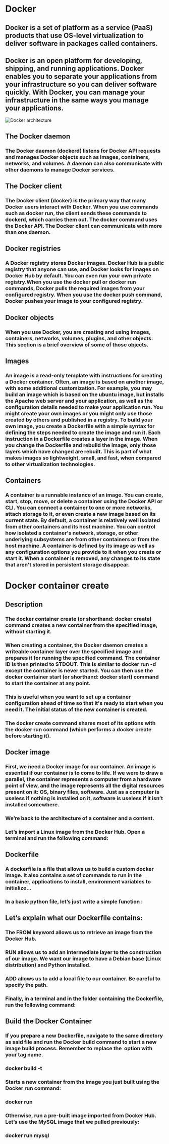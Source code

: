 # Docker
## Docker is a set of platform as a service (PaaS) products that use OS-level virtualization to deliver software in packages called containers.
## Docker is an open platform for developing, shipping, and running applications. Docker enables you to separate your applications from your infrastructure so you can deliver software quickly. With Docker, you can manage your infrastructure in the same ways you manage your applications. 
![Docker architecture](https://docs.docker.com/guides/images/docker-architecture.webp)
## The Docker daemon
### The Docker daemon (dockerd) listens for Docker API requests and manages Docker objects such as images, containers, networks, and volumes. A daemon can also communicate with other daemons to manage Docker services.
## The Docker client
### The Docker client (docker) is the primary way that many Docker users interact with Docker. When you use commands such as docker run, the client sends these commands to dockerd, which carries them out. The docker command uses the Docker API. The Docker client can communicate with more than one daemon.
## Docker registries
### A Docker registry stores Docker images. Docker Hub is a public registry that anyone can use, and Docker looks for images on Docker Hub by default. You can even run your own private registry.When you use the docker pull or docker run commands, Docker pulls the required images from your configured registry. When you use the docker push command, Docker pushes your image to your configured registry.
## Docker objects
### When you use Docker, you are creating and using images, containers, networks, volumes, plugins, and other objects. This section is a brief overview of some of those objects.
## Images
### An image is a read-only template with instructions for creating a Docker container. Often, an image is based on another image, with some additional customization. For example, you may build an image which is based on the ubuntu image, but installs the Apache web server and your application, as well as the configuration details needed to make your application run. You might create your own images or you might only use those created by others and published in a registry. To build your own image, you create a Dockerfile with a simple syntax for defining the steps needed to create the image and run it. Each instruction in a Dockerfile creates a layer in the image. When you change the Dockerfile and rebuild the image, only those layers which have changed are rebuilt. This is part of what makes images so lightweight, small, and fast, when compared to other virtualization technologies.
## Containers
### A container is a runnable instance of an image. You can create, start, stop, move, or delete a container using the Docker API or CLI. You can connect a container to one or more networks, attach storage to it, or even create a new image based on its current state. By default, a container is relatively well isolated from other containers and its host machine. You can control how isolated a container's network, storage, or other underlying subsystems are from other containers or from the host machine. A container is defined by its image as well as any configuration options you provide to it when you create or start it. When a container is removed, any changes to its state that aren't stored in persistent storage disappear.
# Docker container create
## Description
### The docker container create (or shorthand: docker create) command creates a new container from the specified image, without starting it.
### When creating a container, the Docker daemon creates a writeable container layer over the specified image and prepares it for running the specified command. The container ID is then printed to STDOUT. This is similar to docker run -d except the container is never started. You can then use the docker container start (or shorthand: docker start) command to start the container at any point.
### This is useful when you want to set up a container configuration ahead of time so that it's ready to start when you need it. The initial status of the new container is created.
### The docker create command shares most of its options with the docker run command (which performs a docker create before starting it). 
## Docker image
### First, we need a Docker image for our container. An image is essential if our container is to come to life. If we were to draw a parallel, the container represents a computer from a hardware point of view, and the image represents all the digital resources present on it: OS, binary files, software. Just as a computer is useless if nothing is installed on it, software is useless if it isn’t installed somewhere.
### We’re back to the architecture of a container and a content.
### Let’s import a Linux image from the Docker Hub. Open a terminal and run the following command:
## Dockerfile
### A dockerfile is a file that allows us to build a custom docker image. It also contains a set of commands to run in the container, applications to install, environment variables to initialize…
### In a basic python file, let’s just write a simple function :
## Let’s explain what our Dockerfile contains:
### The FROM keyword allows us to retrieve an image from the Docker Hub.
### RUN allows us to add an intermediate layer to the construction of our image. We want our image to have a Debian base (Linux distribution) and Python installed.
### ADD allows us to add a local file to our container. Be careful to specify the path.
### Finally, in a terminal and in the folder containing the Dockerfile, run the following command:
##  Build the Docker Container
### If you prepare a new Dockerfile, navigate to the same directory as said file and run the Docker build command to start a new image build process. Remember to replace the <image name or image id> option with your tag name.

### docker build -t <image name or image id>

### Starts a new container from the image you just built using the Docker run command:

### docker run <image name or image id>

### Otherwise, run a pre-built image imported from Docker Hub. Let’s use the MySQL image that we pulled previously:

### docker run mysql